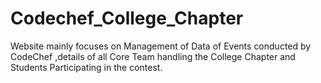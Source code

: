 # Codechef_College_Chapter

Website mainly focuses on Management of Data of Events conducted by CodeChef ,details of all Core Team handling the College Chapter and Students Participating in the contest.
